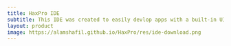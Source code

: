 ```yaml
---
title: HaxPro IDE
subtitle: This IDE was created to easily devlop apps with a built-in UI editor.
layout: product
image: https://alamshafil.github.io/HaxPro/res/ide-download.png
---
```

